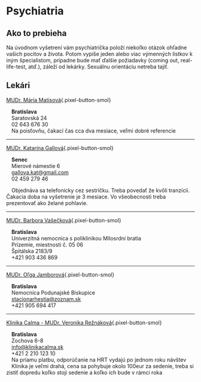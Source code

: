 # Psychiatria

## Ako to prebieha
Na úvodnom vyšetrení vám psychiatrička položí niekoľko otázok ohľadne vašich pocitov a života. Potom vypíše jeden alebo viac výmenných lístkov k iným špecialistom, prípadne bude mať ďalšie požiadavky (coming out, real-life-test, atď.), záleží od lekárky. Sexuálnu orientáciu netreba tajiť.

## Lekári

[MUDr. Mária Matisová](https://vysetrenie.zoznam.sk/ambulancia/3964/mudr-maria-matisova){.pixel-button-smol}  

&emsp;**Bratislava**  
&emsp;Saratovská 24  
&emsp;02 643 676 30  
&emsp;Na poisťovňu, čakací čas cca dva mesiace, veľmi dobré referencie

* * *

[MUDr. Katarína Gallová](https://mudr-katarina-gallova.zdravotniregistr.cz/?msgid=dascd){.pixel-button-smol}  

&emsp;**Senec**  
&emsp;Mierové námestie 6  
&emsp;<a>gallova.kat@gmail.com</a>  
&emsp;02 459 279 46  

&emsp;Objednáva sa telefonicky cez sestričku. Treba povedať že kvôli tranzícii. Čakacia doba na vyšetrenie je 3 mesiace. Vo všeobecnosti treba prezentovať ako želané pohlavie.

* * *

[MUDr. Barbora Vašečková](https://www.e-vuc.sk/buxus/generate_page.php?page_id=65025){.pixel-button-smol}  

&emsp;**Bratislava**  
&emsp;Univerzitná nemocnica s poliklinikou Milosrdní bratia  
&emsp;Prízemie, miestnosti č. 05 06  
&emsp;Špitálska 2183/9   
&emsp;+421 903 436 869   

* * *

[MUDr. Oľga Jamborová](https://www.unb.sk/psychiatricka-ambulancia-denny-stacionar-podunajske-biskupice/){.pixel-button-smol}  

&emsp;**Bratislava**  
&emsp;Nemocnica Podunajské Biskupice  
&emsp;<a>stacionarhestia@zoznam.sk</a>  
&emsp;+421 905 694 417  

* * *

[Klinika Calma - MUDr. Veronika Režnáková](https://klinikacalma.sk/o-nas/nas-tim/){.pixel-button-smol}

&emsp;**Bratislava**  
&emsp;Zochova 6-8  
&emsp;info@klinikacalma.sk  
&emsp;+421 2 210 123 10  
&emsp;Na priamu platbu, odporúčanie na HRT vydajú po jednom roku návštev  
&emsp;Klinika je veľmi drahá, cena sa pohybuje okolo 100eur za sedenie, treba si zistiť dopredu koľko stojí sedenie a  koľko ich bude v rámci roka  
